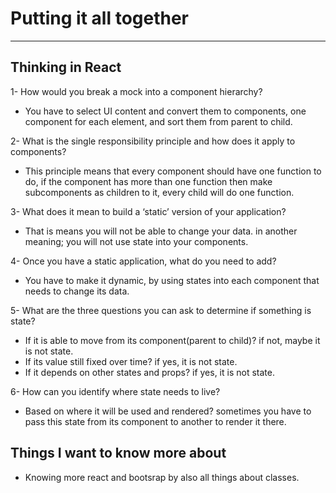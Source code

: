 # Putting it all together

------

## Thinking in React

1- How would you break a mock into a component hierarchy?

- You have to select UI content and convert them to components, one component for each element, and sort them from parent to child.

2- What is the single responsibility principle and how does it apply to components?

- This principle means that every component should have one function to do, if the component has more than one function then make subcomponents as children to it, every child will do one function.

3- What does it mean to build a ‘static’ version of your application?

- That is means you will not be able to change your data. in another meaning; you will not use state into your components.

4- Once you have a static application, what do you need to add?

- You have to make it dynamic, by using states into each component that needs to change its data.

5- What are the three questions you can ask to determine if something is state?

- If it is able to move from its component(parent to child)? if not, maybe it is not state.
- If its value still fixed over time? if yes, it is not state.
- If it depends on other states and props? if yes, it is not state.

6- How can you identify where state needs to live?

- Based on where it will be used and rendered? sometimes you have to pass this state from its component to another to render it there.

## Things I want to know more about

- Knowing more react and bootsrap by also all things about classes.

